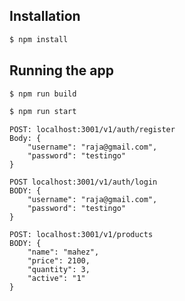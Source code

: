 
## Installation

```bash
$ npm install
```

## Running the app

```bash
$ npm run build

$ npm run start
```

```
POST: localhost:3001/v1/auth/register
Body: {
    "username": "raja@gmail.com",
    "password": "testingo"
}

POST localhost:3001/v1/auth/login
BODY: {
    "username": "raja@gmail.com",
    "password": "testingo"
}

POST: localhost:3001/v1/products
BODY: {
    "name": "mahez",
    "price": 2100,
    "quantity": 3,
    "active": "1"
}

```

